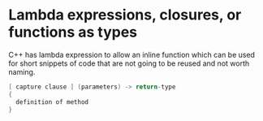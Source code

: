 # Lambda expressions, closures, or functions as types
C++ has lambda expression to allow an inline function which can be used for short snippets of code that are not going to be reused and not worth naming.

```C++
[ capture clause ] (parameters) -> return-type
{
  definition of method
}
```
